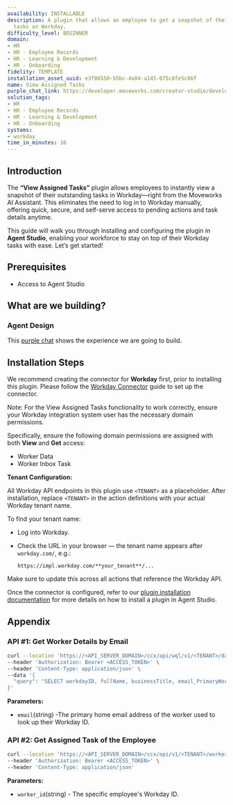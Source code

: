 ```yaml
---
availability: INSTALLABLE
description: A plugin that allows an employee to get a snapshot of their outstanding
  tasks on Workday.
difficulty_level: BEGINNER
domain:
- HR
- HR - Employee Records
- HR - Learning & Development
- HR - Onboarding
fidelity: TEMPLATE
installation_asset_uuid: e3f86550-b5bc-4a04-a145-075c8fe5c86f
name: View Assigned Tasks
purple_chat_link: https://developer.moveworks.com/creator-studio/developer-tools/purple-chat/?conversation=%7B%22startTimestamp%22%3A%2211%3A43+AM%22%2C%22messages%22%3A%5B%7B%22role%22%3A%22user%22%2C%22parts%22%3A%5B%7B%22richText%22%3A%22What+open+tasks+do+I+have+to+complete+on+Workday%3F%22%7D%5D%7D%2C%7B%22role%22%3A%22assistant%22%2C%22parts%22%3A%5B%7B%22reasoningSteps%22%3A%5B%7B%22status%22%3A%22success%22%2C%22richText%22%3A%22%3Cp%3E%E2%9C%85+Working+on+%3Cb%3ETasks+To+Complete+On+Workday%3C%2Fb%3E%3Cbr%3E%E2%8F%B3+Calling+Plugin+%3Cb%3EView+Assigned+Workday+Tasks%3C%2Fb%3E%3C%2Fp%3E%22%7D%5D%7D%2C%7B%22richText%22%3A%22You+have+the+following+open+tasks+to+complete+on+Workday%3A%22%7D%2C%7B%22richText%22%3A%22%3Cb%3EOpen+Workday+Tasks%3C%2Fb%3E%3Cbr%3E%3Cb%3E1.+Acknowledge+Employee+Handbook%3C%2Fb%3E+-+This+task+requires+you+to+read+and+acknowledge+the+latest+version+of+the+employee+handbook.+%3Cbr%3E%3Cb%3E2.+Annual+Benefits+Enrollment%3C%2Fb%3E+-+It%E2%80%99s+time+to+review+and+update+your+benefits+enrollment+for+the+upcoming+year.%22%7D%2C%7B%22buttons%22%3A%5B%7B%22style%22%3A%22filled%22%2C%22buttonText%22%3A%22Go+to+Workday%22%7D%5D%7D%5D%7D%5D%7D
solution_tags:
- HR
- HR - Employee Records
- HR - Learning & Development
- HR - Onboarding
systems:
- workday
time_in_minutes: 10
---
```


## **Introduction**

The **“View Assigned Tasks”** plugin allows employees to instantly view a snapshot of their outstanding tasks in Workday—right from the Moveworks AI Assistant. This eliminates the need to log in to Workday manually, offering quick, secure, and self-serve access to pending actions and task details anytime.

This guide will walk you through installing and configuring the plugin in **Agent Studio**, enabling your workforce to stay on top of their Workday tasks with ease. Let’s get started!

## **Prerequisites**

- Access to Agent Studio

## **What are we building?**

### **Agent Design**

This [purple chat](https://developer.moveworks.com/creator-studio/developer-tools/purple-chat?conversation=%7B%22startTimestamp%22%3A%2211%3A43+AM%22%2C%22messages%22%3A%5B%7B%22role%22%3A%22user%22%2C%22parts%22%3A%5B%7B%22richText%22%3A%22What+open+tasks+do+I+have+to+complete+on+Workday%3F%22%7D%5D%7D%2C%7B%22role%22%3A%22assistant%22%2C%22parts%22%3A%5B%7B%22reasoningSteps%22%3A%5B%7B%22status%22%3A%22success%22%2C%22richText%22%3A%22%3Cp%3E%E2%9C%85+Working+on+%3Cb%3ETasks+To+Complete+On+Workday%3C%2Fb%3E%3Cbr%3E%E2%8F%B3+Calling+Plugin+%3Cb%3EView+Assigned+Workday+Tasks%3C%2Fb%3E%3C%2Fp%3E%22%7D%5D%7D%2C%7B%22richText%22%3A%22You+have+the+following+open+tasks+to+complete+on+Workday%3A%22%7D%2C%7B%22richText%22%3A%22%3Cb%3EOpen+Workday+Tasks%3C%2Fb%3E%3Cbr%3E%3Cb%3E1.+Acknowledge+Employee+Handbook%3C%2Fb%3E+-+This+task+requires+you+to+read+and+acknowledge+the+latest+version+of+the+employee+handbook.+%3Cbr%3E%3Cb%3E2.+Annual+Benefits+Enrollment%3C%2Fb%3E+-+It%E2%80%99s+time+to+review+and+update+your+benefits+enrollment+for+the+upcoming+year.%22%7D%2C%7B%22buttons%22%3A%5B%7B%22style%22%3A%22filled%22%2C%22buttonText%22%3A%22Go+to+Workday%22%7D%5D%7D%5D%7D%5D%7D) shows the experience we are going to build.

## **Installation Steps**

We recommend creating the connector for **Workday** first, prior to installing this plugin. Please follow the [Workday Connector](https://developer.moveworks.com/marketplace/package/?id=workday&hist=home%2Cbrws#step-4-add-domain-security-policies-to-the-integration-systems-security-group) guide to set up the connector.

Note: For the View Assigned Tasks functionality to work correctly, ensure your Workday integration system user has the necessary domain permissions.

Specifically, ensure the following domain permissions are assigned with both **View** and **Get** access:

- Worker Data
- Worker Inbox Task

**Tenant Configuration:**
 
All Workday API endpoints in this plugin use `<TENANT>` as a placeholder. After installation, replace `<TENANT>` in the action definitions with your actual Workday tenant name.
 
To find your tenant name:
 
- Log into Workday.
- Check the URL in your browser — the tenant name appears after `workday.com/`, e.g.:
   
    `https://impl.workday.com/**your_tenant**/...`
   
 
Make sure to update this across all actions that reference the Workday API.

Once the connector is configured, refer to our [plugin installation documentation](https://help.moveworks.com/docs/ai-agent-marketplace-installation) for more details on how to install a plugin in Agent Studio.

## **Appendix**

### **API #1: Get Worker Details by Email**

```bash
curl --location 'https://<API_SERVER_DOMAIN>/ccx/api/wql/v1/<TENANT>/data' \
--header 'Authorization: Bearer <ACCESS_TOKEN>' \
--header 'Content-Type: application/json' \
--data '{
  "query": "SELECT workdayID, fullName, businessTitle, email_PrimaryWorkOrPrimaryHome as email, employeeID FROM allWorkers WHERE email_PrimaryWorkOrPrimaryHome = %27{{email}}%27"
}'
```

**Parameters:**

- `email`(string) -The primary home email address of the worker used to look up their Workday ID.

### **API #2: Get Assigned Task of the Employee**

```bash
curl --location 'https://<API_SERVER_DOMAIN>/ccx/api/v1/<TENANT>/workers/{{worker_id}}/inboxTasks' \
--header 'Authorization: Bearer <ACCESS_TOKEN>' \
--header 'Content-Type: application/json'
```

**Parameters:**

- `worker_id`(string) - The specific employee's Workday ID.